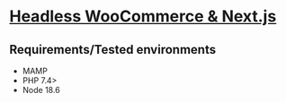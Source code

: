 # [Headless WooCommerce & Next.js](https://medium.com/geekculture/headless-woocommerce-next-js-set-up-next-js-b8d2193b2688)

## Requirements/Tested environments
* MAMP
* PHP 7.4>
* Node 18.6

